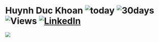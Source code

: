 # Huynh Duc Khoan ![today](https://wakapi.dev/api/badge/f97/interval:today?label=today) ![30days](https://waka.f97.xyz/api/badge/f97/f97/interval:30_days?label=last%2030d) ![Views](https://komarev.com/ghpvc/?username=f97)  [![LinkedIn](https://img.shields.io/badge/-LinkedIn-5c5c5c?&logo=Linkedin&?logoColor=white&link=https://www.linkedin.com/in/huynhduckhoan/)](https://www.linkedin.com/in/huynhduckhoan/) 


![](https://github-readme-stats.vercel.app/api/wakatime?username=f97&api_domain=waka.f97.xyz&bg_color=1A202C&title_color=2F855A&icon_color=2F855A&text_color=ffffff&custom_title=Wakapi%20Week%20Stats&layout=compact
)
